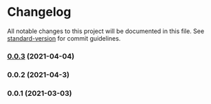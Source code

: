 # Changelog

All notable changes to this project will be documented in this file. See [standard-version](https://github.com/conventional-changelog/standard-version) for commit guidelines.

### [0.0.3](https://github.com/jabali2004/strapi-data-replicator/compare/v0.0.2...v0.0.3) (2021-04-04)

### 0.0.2 (2021-04-3)

### 0.0.1 (2021-03-03)
